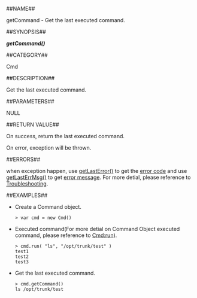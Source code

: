 
##NAME##

getCommand - Get the last executed command.

##SYNOPSIS##

***getCommand()***

##CATEGORY##

Cmd

##DESCRIPTION##

Get the last executed command.

##PARAMETERS##

NULL

##RETURN VALUE##

On success, return the last executed command.

On error, exception will be thrown.

##ERRORS##

when exception happen, use [getLastError()](manual/Manual/Sequoiadb_Command/Global/getLastError.md) to get the [error code](manual/Manual/Sequoiadb_error_code.md)  and use [getLastErrMsg()](manual/Manual/Sequoiadb_command/Global/getLastErrMsg.md) to get [error message](manual/Manual/Sequoiadb_Command/Global/getLastErrMsg.md). For more detial, please reference to [Troubleshooting](manual/FAQ/faq_sdb.md).

##EXAMPLES##

* Create a Command object.

    ```lang-javascript
    > var cmd = new Cmd()
    ```

* Executed command(For more detial on Command Object executed command, please reference to [Cmd:run](manual/Manual/Sequoiadb_command/Cmd/run.md)).

    ```lang-javascript
    > cmd.run( "ls", "/opt/trunk/test" )
    test1
    test2
    test3
    ```

* Get the last executed command.

    ```lang-javascript
    > cmd.getCommand()
    ls /opt/trunk/test
    ```